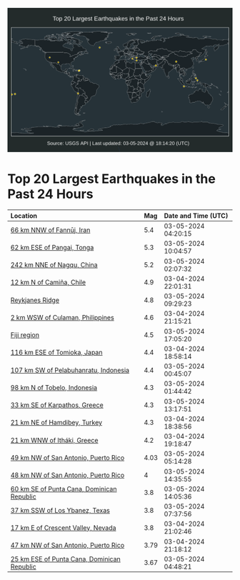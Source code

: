 ![Map](./map.png)

# Top 20 Largest Earthquakes in the Past 24 Hours

| Location | Mag | Date and Time (UTC) |
|:---|:---|:---|
| [66 km NNW of Fannūj, Iran](https://earthquake.usgs.gov/earthquakes/eventpage/us6000mgt8) | 5.4 | 03-05-2024 04:20:15 |
| [62 km ESE of Pangai, Tonga](https://earthquake.usgs.gov/earthquakes/eventpage/us6000mguh) | 5.3 | 03-05-2024 10:04:57 |
| [242 km NNE of Nagqu, China](https://earthquake.usgs.gov/earthquakes/eventpage/us6000mgsv) | 5.2 | 03-05-2024 02:07:32 |
| [12 km N of Camiña, Chile](https://earthquake.usgs.gov/earthquakes/eventpage/us6000mgrm) | 4.9 | 03-04-2024 22:01:31 |
| [Reykjanes Ridge](https://earthquake.usgs.gov/earthquakes/eventpage/us6000mgud) | 4.8 | 03-05-2024 09:29:23 |
| [2 km WSW of Culaman, Philippines](https://earthquake.usgs.gov/earthquakes/eventpage/us6000mgrc) | 4.6 | 03-04-2024 21:15:21 |
| [Fiji region](https://earthquake.usgs.gov/earthquakes/eventpage/us6000mgwg) | 4.5 | 03-05-2024 17:05:20 |
| [116 km ESE of Tomioka, Japan](https://earthquake.usgs.gov/earthquakes/eventpage/us6000mgqi) | 4.4 | 03-04-2024 18:58:14 |
| [107 km SW of Pelabuhanratu, Indonesia](https://earthquake.usgs.gov/earthquakes/eventpage/us6000mgsi) | 4.4 | 03-05-2024 00:45:07 |
| [98 km N of Tobelo, Indonesia](https://earthquake.usgs.gov/earthquakes/eventpage/us6000mgsr) | 4.3 | 03-05-2024 01:44:42 |
| [33 km SE of Karpathos, Greece](https://earthquake.usgs.gov/earthquakes/eventpage/us6000mgv7) | 4.3 | 03-05-2024 13:17:51 |
| [21 km NE of Hamdibey, Turkey](https://earthquake.usgs.gov/earthquakes/eventpage/us6000mgqe) | 4.3 | 03-04-2024 18:38:56 |
| [21 km WNW of Itháki, Greece](https://earthquake.usgs.gov/earthquakes/eventpage/us6000mgql) | 4.2 | 03-04-2024 19:18:47 |
| [49 km NW of San Antonio, Puerto Rico](https://earthquake.usgs.gov/earthquakes/eventpage/pr2024065001) | 4.03 | 03-05-2024 05:14:28 |
| [48 km NW of San Antonio, Puerto Rico](https://earthquake.usgs.gov/earthquakes/eventpage/pr2024065003) | 4 | 03-05-2024 14:35:55 |
| [60 km SE of Punta Cana, Dominican Republic](https://earthquake.usgs.gov/earthquakes/eventpage/pr2024065002) | 3.8 | 03-05-2024 14:05:36 |
| [37 km SSW of Los Ybanez, Texas](https://earthquake.usgs.gov/earthquakes/eventpage/tx2024enni) | 3.8 | 03-05-2024 07:37:56 |
| [17 km E of Crescent Valley, Nevada](https://earthquake.usgs.gov/earthquakes/eventpage/nn00874165) | 3.8 | 03-04-2024 21:02:46 |
| [47 km NW of San Antonio, Puerto Rico](https://earthquake.usgs.gov/earthquakes/eventpage/pr2024064003) | 3.79 | 03-04-2024 21:18:12 |
| [25 km ESE of Punta Cana, Dominican Republic](https://earthquake.usgs.gov/earthquakes/eventpage/pr2024065000) | 3.67 | 03-05-2024 04:48:21 |

